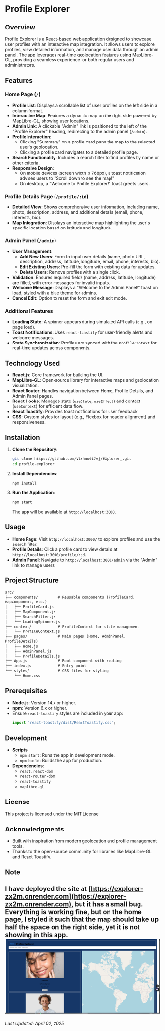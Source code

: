 
# Profile Explorer

## Overview
Profile Explorer is a React-based web application designed to showcase user profiles with an interactive map integration. It allows users to explore profiles, view detailed information, and manage user data through an admin panel. The app leverages real-time geolocation features using MapLibre-GL, providing a seamless experience for both regular users and administrators.

## Features

### Home Page (`/`)
- **Profile List**: Displays a scrollable list of user profiles on the left side in a column format.
- **Interactive Map**: Features a dynamic map on the right side powered by MapLibre-GL, showing user locations.
- **Admin Link**: A clickable "Admin" link is positioned to the left of the "Profile Explorer" heading, redirecting to the admin panel (`/admin`).
- **Profile Interaction**: 
  - Clicking "Summary" on a profile card pans the map to the selected user's geolocation.
  - Clicking a profile card navigates to a detailed profile page.
- **Search Functionality**: Includes a search filter to find profiles by name or other criteria.
- **Responsive Design**: 
  - On mobile devices (screen width ≤ 768px), a toast notification advises users to "Scroll down to see the map!"
  - On desktop, a "Welcome to Profile Explorer!" toast greets users.

### Profile Details Page (`/profile/:id`)
- **Detailed View**: Shows comprehensive user information, including name, photo, description, address, and additional details (email, phone, interests, bio).
- **Map Integration**: Displays an interactive map highlighting the user's specific location based on latitude and longitude.

### Admin Panel (`/admin`)
- **User Management**:
  - **Add New Users**: Form to input user details (name, photo URL, description, address, latitude, longitude, email, phone, interests, bio).
  - **Edit Existing Users**: Pre-fill the form with existing data for updates.
  - **Delete Users**: Remove profiles with a single click.
- **Validation**: Ensures required fields (name, address, latitude, longitude) are filled, with error messages for invalid inputs.
- **Welcome Message**: Displays a "Welcome to the Admin Panel!" toast on load, styled with a blue theme for admins.
- **Cancel Edit**: Option to reset the form and exit edit mode.

### Additional Features
- **Loading State**: A spinner appears during simulated API calls (e.g., on page load).
- **Toast Notifications**: Uses `react-toastify` for user-friendly alerts and welcome messages.
- **State Synchronization**: Profiles are synced with the `ProfileContext` for real-time updates across components.

## Technology Used
- **React.js**: Core framework for building the UI.
- **MapLibre-GL**: Open-source library for interactive maps and geolocation visualization.
- **React Router**: Handles navigation between Home, Profile Details, and Admin Panel pages.
- **React Hooks**: Manages state (`useState`, `useEffect`) and context (`useContext`) for efficient data flow.
- **React Toastify**: Provides toast notifications for user feedback.
- **CSS**: Custom styles for layout (e.g., Flexbox for header alignment) and responsiveness.

## Installation
1. **Clone the Repository**:
   ```bash
   git clone https://github.com/Vishnu917vj/EXplorer_.git
   cd profile-explorer
   ```
2. **Install Dependencies**:
   ```bash
   npm install
   ```
3. **Run the Application**:
   ```bash
   npm start
   ```
   The app will be available at `http://localhost:3000`.

## Usage
- **Home Page**: Visit `http://localhost:3000/` to explore profiles and use the search filter.
- **Profile Details**: Click a profile card to view details at `http://localhost:3000/profile/:id`.
- **Admin Panel**: Navigate to `http://localhost:3000/admin` via the "Admin" link to manage users.

## Project Structure
```
src/
├── components/         # Reusable components (ProfileCard, MapComponent, etc.)
│   ├── ProfileCard.js
│   ├── MapComponent.js
│   ├── SearchFilter.js
│   └── LoadingSpinner.js
├── context/            # ProfileContext for state management
│   └── ProfileContext.js
├── pages/              # Main pages (Home, AdminPanel, ProfileDetails)
│   ├── Home.js
│   ├── AdminPanel.js
│   └── ProfileDetails.js
├── App.js              # Root component with routing
├── index.js            # Entry point
└── styles/             # CSS files for styling
    └── Home.css
```

## Prerequisites
- **Node.js**: Version 14.x or higher.
- **npm**: Version 6.x or higher.
- Ensure `react-toastify` styles are included in your app:
  ```javascript
  import 'react-toastify/dist/ReactToastify.css';
  ```

## Development
- **Scripts**:
  - `npm start`: Runs the app in development mode.
  - `npm build`: Builds the app for production.
- **Dependencies**:
  - `react`, `react-dom`
  - `react-router-dom`
  - `react-toastify`
  - `maplibre-gl`

## License
This project is licensed under the MIT License

## Acknowledgments
- Built with inspiration from modern geolocation and profile management tools.
- Thanks to the open-source community for libraries like MapLibre-GL and React Toastify.

## Note
I have deployed the site at [https://explorer-zx2m.onrender.com](https://explorer-zx2m.onrender.com), but it has a small bug. Everything is working fine, but on the home page, I styled it such that the map should take up half the space on the right side, yet it is not showing in this app.
![Home Page Bug Screenshot](/image.png)
---
*Last Updated: April 02, 2025*
```


